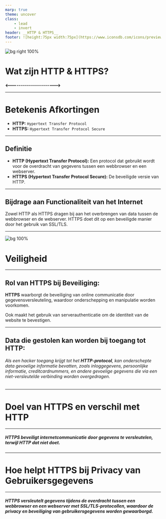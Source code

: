 ```yaml
---
marp: true
theme: uncover
class:
    - lead
    - invert
header: __HTTP & HTTPS__
footer: ![height:75px width:75px](https://www.iconsdb.com/icons/preview/white/lock-xxl.png) <br> By, **Bram Van Ballaert**
---
```

![bg right 100%](https://www.pixelstalk.net/wp-content/uploads/2016/07/Blue-HD-Wallpaper-1080p-for-Android-Phones-with-5-inch-Display.jpg)
# Wat zijn **HTTP & HTTPS**?
**<---------------------->**

---


# Betekenis **Afkortingen**
- **HTTP:** ``Hypertext Transfer Protocol``
- **HTTPS:** ``Hypertext Transfer Protocol Secure``

---
## Definitie

- **HTTP (Hypertext Transfer Protocol):** Een protocol dat gebruikt wordt voor de overdracht van gegevens tussen een webbrowser en een webserver.
- **HTTPS (Hypertext Transfer Protocol Secure):** De beveiligde versie van HTTP.

---

## Bijdrage aan **Functionaliteit** van het **Internet**
Zowel HTTP als HTTPS dragen bij aan het overbrengen van data tussen de webbrowser en de webserver. HTTPS doet dit op een beveiligde manier door het gebruik van SSL/TLS.

---
![bg 100%](https://wallpapercave.com/wp/wp2234623.jpg)
# V**eilig**h**eid**

---

## Rol van **HTTPS** bij Beveiliging:
**HTTPS** waarborgt de beveiliging van online communicatie door gegevensversleuteling, waardoor onderschepping en manipulatie worden voorkomen.

Ook maakt het gebruik van serverauthenticatie om de identiteit van de website te bevestigen.

---

## Data die gestolen kan worden bij toegang tot **HTTP**:
###### Als een _hacker_ toegang krijgt tot het **HTTP-protocol**, kan onderschepte data gevoelige informatie bevatten, zoals inloggegevens, persoonlijke informatie, creditcardnummers, en andere gevoelige gegevens die via een niet-versleutelde verbinding worden overgedragen.

---

# Doel van **HTTPS** en verschil met **HTTP**

---

##### **HTTPS** beveiligt internetcommunicatie door gegevens te versleutelen, terwijl **HTTP** dat niet doet.

---

# Hoe helpt **HTTPS** bij Privacy van Gebruikersgegevens

---

##### **HTTPS** versleutelt gegevens tijdens de overdracht tussen een webbrowser en een webserver met SSL/TLS-protocollen, waardoor de privacy en beveiliging van gebruikersgegevens worden gewaarborgd.